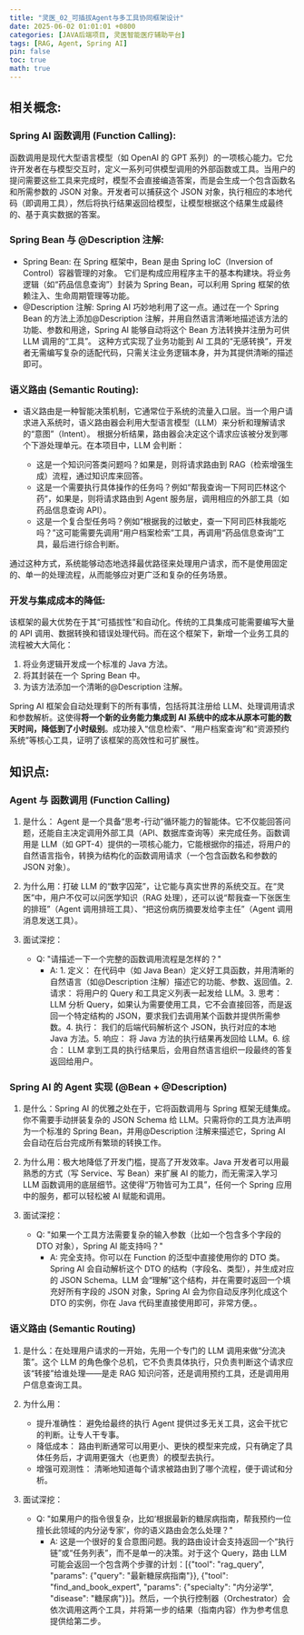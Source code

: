 ```yaml
---
title: "灵医_02_可插拔Agent与多工具协同框架设计"
date: 2025-06-02 01:01:01 +0800
categories: [JAVA后端项目, 灵医智能医疗辅助平台]
tags: [RAG, Agent, Spring AI]
pin: false
toc: true
math: true
---
```


## 相关概念:

### Spring AI 函数调用 (Function Calling):

函数调用是现代大型语言模型（如 OpenAI 的 GPT 系列）的一项核心能力。它允许开发者在与模型交互时，定义一系列可供模型调用的外部函数或工具。当用户的提问需要这些工具来完成时，模型不会直接编造答案，而是会生成一个包含函数名和所需参数的 JSON 对象。开发者可以捕获这个 JSON 对象，执行相应的本地代码（即调用工具），然后将执行结果返回给模型，让模型根据这个结果生成最终的、基于真实数据的答案。

### Spring Bean 与 @Description 注解:

- Spring Bean: 在 Spring 框架中，Bean 是由 Spring IoC（Inversion of Control）容器管理的对象。 它们是构成应用程序主干的基本构建块。将业务逻辑（如“药品信息查询”）封装为 Spring Bean，可以利用 Spring 框架的依赖注入、生命周期管理等功能。
- @Description 注解: Spring AI 巧妙地利用了这一点。通过在一个 Spring Bean 的方法上添加@Description 注解，并用自然语言清晰地描述该方法的功能、参数和用途，Spring AI 能够自动将这个 Bean 方法转换并注册为可供 LLM 调用的“工具”。 这种方式实现了业务功能到 AI 工具的“无感转换”，开发者无需编写复杂的适配代码，只需关注业务逻辑本身，并为其提供清晰的描述即可。

### 语义路由 (Semantic Routing):

- 语义路由是一种智能决策机制，它通常位于系统的流量入口层。当一个用户请求进入系统时，语义路由器会利用大型语言模型（LLM）来分析和理解请求的“意图”（Intent）。 根据分析结果，路由器会决定这个请求应该被分发到哪个下游处理单元。在本项目中，LLM 会判断：

  - 这是一个知识问答类问题吗？如果是，则将请求路由到 RAG（检索增强生成）流程，通过知识库来回答。
  - 这是一个需要执行具体操作的任务吗？例如“帮我查询一下阿司匹林这个药”，如果是，则将请求路由到 Agent 服务层，调用相应的外部工具（如药品信息查询 API）。
  - 这是一个复合型任务吗？例如“根据我的过敏史，查一下阿司匹林我能吃吗？”这可能需要先调用“用户档案检索”工具，再调用“药品信息查询”工具，最后进行综合判断。

通过这种方式，系统能够动态地选择最优路径来处理用户请求，而不是使用固定的、单一的处理流程，从而能够应对更广泛和复杂的任务场景。

### 开发与集成成本的降低:

该框架的最大优势在于其“可插拔性”和自动化。传统的工具集成可能需要编写大量的 API 调用、数据转换和错误处理代码。而在这个框架下，新增一个业务工具的流程被大大简化：

1. 将业务逻辑开发成一个标准的 Java 方法。
2. 将其封装在一个 Spring Bean 中。
3. 为该方法添加一个清晰的@Description 注解。

Spring AI 框架会自动处理剩下的所有事情，包括将其注册给 LLM、处理调用请求和参数解析。这使得**将一个新的业务能力集成到 AI 系统中的成本从原本可能的数天时间，降低到了小时级别**。成功接入“信息检索”、“用户档案查询”和“资源预约系统”等核心工具，证明了该框架的高效性和可扩展性。

## 知识点:

### Agent 与 函数调用 (Function Calling)

1. 是什么： Agent 是一个具备“思考-行动”循环能力的智能体。它不仅能回答问题，还能自主决定调用外部工具（API、数据库查询等）来完成任务。函数调用是 LLM（如 GPT-4）提供的一项核心能力，它能根据你的描述，将用户的自然语言指令，转换为结构化的函数调用请求（一个包含函数名和参数的 JSON 对象）。

2. 为什么用：打破 LLM 的“数字囚笼”，让它能与真实世界的系统交互。在“灵医”中，用户不仅可以问医学知识（RAG 处理），还可以说“帮我查一下张医生的排班”（Agent 调用排班工具）、“把这份病历摘要发给李主任”（Agent 调用消息发送工具）。

3. 面试深挖：

   - Q: "请描述一下一个完整的函数调用流程是怎样的？"
     - A: 1. 定义： 在代码中（如 Java Bean）定义好工具函数，并用清晰的自然语言（如@Description 注解）描述它的功能、参数、返回值。2. 请求： 将用户的 Query 和工具定义列表一起发给 LLM。3. 思考： LLM 分析 Query，如果认为需要使用工具，它不会直接回答，而是返回一个特定结构的 JSON，要求我们去调用某个函数并提供所需参数。4. 执行： 我们的后端代码解析这个 JSON，执行对应的本地 Java 方法。5. 响应： 将 Java 方法的执行结果再发回给 LLM。6. 综合： LLM 拿到工具的执行结果后，会用自然语言组织一段最终的答复返回给用户。

### Spring AI 的 Agent 实现 (@Bean + @Description)

1. 是什么：Spring AI 的优雅之处在于，它将函数调用与 Spring 框架无缝集成。你不需要手动拼装复杂的 JSON Schema 给 LLM。只需将你的工具方法声明为一个标准的 Spring Bean，并用@Description 注解来描述它，Spring AI 会自动在后台完成所有繁琐的转换工作。

2. 为什么用：极大地降低了开发门槛，提高了开发效率。Java 开发者可以用最熟悉的方式（写 Service、写 Bean）来扩展 AI 的能力，而无需深入学习 LLM 函数调用的底层细节。这使得“万物皆可为工具”，任何一个 Spring 应用中的服务，都可以轻松被 AI 赋能和调用。

3. 面试深挖：

   - Q: "如果一个工具方法需要复杂的输入参数（比如一个包含多个字段的 DTO 对象），Spring AI 能支持吗？"
     - A: 完全支持。你可以在 Function 的泛型中直接使用你的 DTO 类。Spring AI 会自动解析这个 DTO 的结构（字段名、类型），并生成对应的 JSON Schema。LLM 会“理解”这个结构，并在需要时返回一个填充好所有字段的 JSON 对象，Spring AI 会为你自动反序列化成这个 DTO 的实例，你在 Java 代码里直接使用即可，非常方便。。

### 语义路由 (Semantic Routing)

1. 是什么：在处理用户请求的一开始，先用一个专门的 LLM 调用来做“分流决策”。这个 LLM 的角色像个总机，它不负责具体执行，只负责判断这个请求应该“转接”给谁处理——是走 RAG 知识问答，还是调用预约工具，还是调用用户信息查询工具。

2. 为什么用：

   - 提升准确性： 避免给最终的执行 Agent 提供过多无关工具，这会干扰它的判断。让专人干专事。
   - 降低成本： 路由判断通常可以用更小、更快的模型来完成，只有确定了具体任务后，才调用更强大（也更贵）的模型去执行。
   - 增强可观测性： 清晰地知道每个请求被路由到了哪个流程，便于调试和分析。

3. 面试深挖：

   - Q: "如果用户的指令很复杂，比如‘根据最新的糖尿病指南，帮我预约一位擅长此领域的内分泌专家’，你的语义路由会怎么处理？"
     - A: 这是一个很好的复合意图问题。我的路由设计会支持返回一个“执行链”或“任务列表”，而不是单一的决策。对于这个 Query，路由 LLM 可能会返回一个包含两个步骤的计划：[{"tool": "rag_query", "params": {"query": "最新糖尿病指南"}}, {"tool": "find_and_book_expert", "params": {"specialty": "内分泌学", "disease": "糖尿病"}}]。然后，一个执行控制器（Orchestrator）会依次调用这两个工具，并将第一步的结果（指南内容）作为参考信息提供给第二步。
